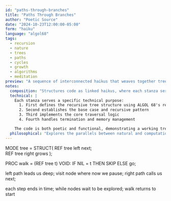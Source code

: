```yaml
---
id: "paths-through-branches"
title: "Paths Through Branches"
author: "Poetic Source"
date: "2024-10-23T12:00:00-05:00"
form: "haiku"
language: "algol68"
tags: 
  - recursion
  - nature
  - trees
  - paths
  - cycles
  - growth
  - algorithms
  - meditation
preview: "A sequence of interconnected haikus that weaves together tree traversal algorithms with natural imagery, exploring how code mirrors the patterns of growth and exploration in nature"
notes:
  composition: "Structures code as linked haikus, where each stanza serves both technical and poetic purposes. Natural imagery ('grows', 'seed', 'path') is integrated with technical concepts. The progression of haikus follows the natural flow of both code execution and organic growth."
  technical: |
    Each stanza serves a specific technical purpose:
      1. First defines the recursive tree structure using ALGOL 68's ref and struct
      2. Second establishes the base case and recursive pattern
      3. Third implements the core traversal logic
      4. Fourth handles termination and memory management

    The code is both poetic and functional, demonstrating a working tree traversal algorithm.
  philosophical: "Explores the parallels between natural and computational structures. Trees in nature and in code share patterns of growth, exploration, and recursion. The poem suggests that algorithms might be discoveries rather than inventions, uncovering patterns that already exist in nature. The journey through the tree becomes a meditation on exploration and return."
---
```

MODE tree = STRUCT(
    REF tree left next;    
    REF tree right grows 
);

PROC walk = (REF tree t)
    VOID: IF NIL = t
    THEN SKIP ELSE go;

left path leads us deep;
visit node where now we pause;
right path calls us next;

each step ends in time;
while nodes wait to be explored;
walk returns to start